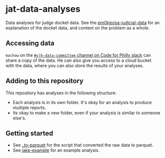 # jat-data-analyses

Data analyses for judge docket data.
See the [pm0kjp/pa-judicial-data](https://github.com/pm0kjp/pa-judicial-data) for an explanation of the docket data, and context on the problem as a whole.

## Accessing data

`machow` on the [`#sjh-data-committee` channel on Code for Philly slack](https://codeforphilly.org/chat?channel=sjh-data-committee) can share a copy of the data.
He can also give you access to a cloud bucket with the data, where you can also store the
results of your analyses.

## Adding to this repository

This repository has analyses in the following structure:

* Each analysis is in its own folder. It's okay for an analysis to produce multiple reports.
* Its okay to make a new folder, even if your analysis is similar to someone else's.

## Getting started

* See [_to-parquet](./_to-parquet) for the script that converted the raw data to parquet.
* See [jake-example](./jake-example) for an example analysis.

